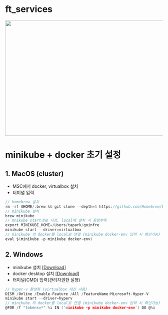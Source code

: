 # ft_services
<img src="https://user-images.githubusercontent.com/67908647/115196427-d9d14100-a12a-11eb-94e3-321f49bdfaee.png"  width="700" height="370">
  
# minikube + docker 초기 설정
## 1. MacOS (cluster)
 - MSC에서 docker, virtualbox 설치
 - 터미널 입력  
~~~C
// homebrew 설치
rm -rf $HOME/.brew && git clone --depth=1 https://github.com/Homebrew/brew $HOME/.brew && echo 'export PATH=$HOME/.brew/bin:$PATH' >> $HOME/.zshrc && source $HOME/.zshrc && brew update
// minikube 설치
brew minikube
// mnikube start경로 지정, local에 설치 시 용량부족 
export MINIKUBE_HOME=/Users/tapark/goinfre  
minikube start --driver=virtualbox  
// minikube 의 docker를 local로 연결 (minikube docker-env 입력 시 확인가능) 
eval $(minikube -p minikube docker-env) 
~~~
## 2. Windows
 - minikube 설치 [[Download](https://github.com/kubernetes/minikube/releases/latest/download/minikube-installer.exe)]
 - docker desktop 설치 [[Download](https://desktop.docker.com/win/stable/Docker%20Desktop%20Installer.exe)]
 - 터미널(CMD) 입력(관리자권한 실행)  
~~~C
// hyper-v 활성화 (virtualbox 대신 사용)  
DISM /Online /Enable-Feature /All /FeatureName:Microsoft-Hyper-V  
minikube start --driver=hyperv  
// minikube 의 docker를 local로 연결 (minikube docker-env 입력 시 확인가능)  
@FOR /f "tokens=*" %i IN ('minikube -p minikube docker-env') DO @%i  
~~~
